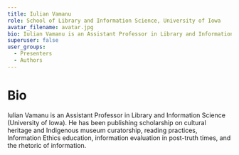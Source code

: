 ```yaml
---
title: Iulian Vamanu
role: School of Library and Information Science, University of Iowa
avatar_filename: avatar.jpg
bio: Iulian Vamanu is an Assistant Professor in Library and Information Science (University of Iowa). He has been publishing scholarship on cultural heritage and Indigenous museum curatorship, reading practices, Information Ethics education, information evaluation in post-truth times, and the rhetoric of information.
superuser: false
user_groups:
  - Presenters
  - Authors
---
```

# Bio

Iulian Vamanu is an Assistant Professor in Library and Information Science (University of Iowa). He has been publishing scholarship on cultural heritage and Indigenous museum curatorship, reading practices, Information Ethics education, information evaluation in post-truth times, and the rhetoric of information.
